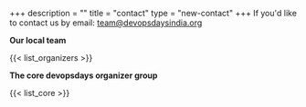 +++
description = ""
title = "contact"
type = "new-contact"
+++
If you'd like to contact us by email: [team@devopsdaysindia.org](mailto:team@devopsdaysindia.org)

**Our local team**

{{< list_organizers >}}

**The core devopsdays organizer group**

{{< list_core >}}